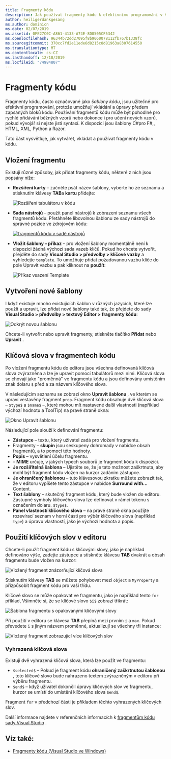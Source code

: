 ```yaml
---
title: Fragmenty kódu
description: Jak používat fragmenty kódu k efektivnímu programování v Visual Studio pro Mac
author: heiligerdankgesang
ms.author: dominicn
ms.date: 02/07/2019
ms.assetid: 0FE27C0C-A861-4133-A74E-8D0505CF5342
ms.openlocfilehash: 96344b72dd27095f8b9060078112fb767b1338fc
ms.sourcegitcommit: 370cc7fd2e11ede6d8215c8d81963a8307614550
ms.translationtype: MT
ms.contentlocale: cs-CZ
ms.lasthandoff: 12/10/2019
ms.locfileid: "74984807"
---
```

# <a name="code-snippets"></a>Fragmenty kódu

Fragmenty kódu, často označované jako _šablony kódu_, jsou užitečné pro efektivní programování, protože umožňují vkládání a úpravy předem zapsaných bloků kódu. Používání fragmentů kódu může být pohodlné pro rychlé přidávání běžných vzorů nebo dokonce i pro učení nových vzorů, pokud vývojář si nejste jisti syntaxí. K dispozici jsou šablony C#pro F#,, HTML, XML, Python a Razor.

Tato část vysvětluje, jak vytvářet, vkládat a používat fragmenty kódu v kódu.

## <a name="inserting-a-snippet"></a>Vložení fragmentu

Existují různé způsoby, jak přidat fragmenty kódu, některé z nich jsou popsány níže:

- **Rozšíření karty** &ndash; začněte psát název šablony, vyberte ho ze seznamu a stisknutím klávesy **TAB**a **kartu** přidejte:

  ![Rozšíření tabulátoru v kódu](media/source-editor-image13.png)

- **Sada nástrojů** &ndash; použít panel nástrojů k zobrazení seznamu všech fragmentů kódu. Přetáhněte libovolnou šablonu ze sady nástrojů do správné pozice ve zdrojovém kódu:

  [![fragmentů kódu v sadě nástrojů](media/source-editor-image14-sml.png)](media/source-editor-image14.png#lightbox)

- **Vložit šablony – příkaz** &ndash; pro vložení šablony momentálně není k dispozici žádná výchozí sada vazeb klíčů. Pokud ho chcete vytvořit, přejděte do sady **Visual Studio > předvolby > klíčové vazby** a vyhledejte `template`. To umožňuje přidat požadovanou vazbu klíče do pole Upravit vazbu a pak kliknout na **použít**:

  ![Příkaz vsazení Template](media/source-editor-image15.png)

## <a name="creating-a-new-template"></a>Vytvoření nové šablony

I když existuje mnoho existujících šablon v různých jazycích, které lze použít a upravit, lze přidat nové šablony také tak, že přejdete do sady **Visual Studio > předvolby > textový Editor > fragmenty kódu**:

![Odkrýt novou šablonu](media/source-editor-image12.png)

Chcete-li vytvořit nebo upravit fragmenty, stiskněte tlačítko **Přidat** nebo **Upravit** .

## <a name="keywords-in-code-snippets"></a>Klíčová slova v fragmentech kódu

Po vložení fragmentu kódu do editoru jsou všechna definovaná klíčová slova zvýrazněna a lze je upravit pomocí tabulátorů mezi nimi. Klíčová slova se chovají jako "proměnná" ve fragmentu kódu a jsou definovány umístěním znak dolaru `$` před a za názvem klíčového slova. 

V následujícím seznamu se zobrazí okno **Upravit šablonu** , ve kterém se upraví vestavěný fragment `prop`. Fragment kódu obsahuje dvě klíčová slova &ndash; `$type$` a `$name$` &ndash;, které mohou mít nastavené další vlastnosti (například výchozí hodnotu a ToolTip) na pravé straně okna:

![Okno Upravit šablonu](media/source-editor-image12z.png)

Následující pole slouží k definování fragmentu:

- **Zástupce** &ndash; textu, který uživatel zadá pro vložení fragmentu.
- Fragmenty &ndash; **skupin** jsou seskupeny dohromady v nabídce obsah fragmentů, a to pomocí této hodnoty.
- **Popis** &ndash; vysvětlení účelu fragmentu.
- &ndash; **MIME** určuje, v jakých typech souborů je fragment kódu k dispozici.
- **Je rozšiřitelná šablona** &ndash; Ujistěte se, že je tato možnost zaškrtnuta, aby mohl být fragment kódu vložen na kurzor zadáním zástupce.
- **Je ohraničený šablonou** &ndash; tuto klávesovou zkratku můžete zobrazit tak, že v editoru vypíšete tento zástupce v nabídce **Surround with...** Content.
- **Text šablony** &ndash; skutečný fragment kódu, který bude vložen do editoru. Zástupné symboly klíčového slova lze definovat v rámci tokenu s označením dolaru. `$type$`.
- **Panel vlastností klíčového slova** &ndash; na pravé straně okna použijte rozevírací seznam v horní části pro výběr klíčového slova (například `type`) a úpravu vlastností, jako je výchozí hodnota a popis.

## <a name="using-keywords-in-the-editor"></a>Použití klíčových slov v editoru

Chcete-li použít fragment kódu s klíčovými slovy, jako je například definováno výše, zadejte zástupce a stiskněte klávesu **TAB** dvakrát a obsah fragmentu bude vložen na kurzor:

![Vložený fragment znázorňující klíčová slova](media/source-editor-image12a.png)

Stisknutím klávesy **TAB** se můžete pohybovat mezi `object` a `MyProperty` a přizpůsobit fragment kódu pro vaši třídu.

Klíčové slovo se může opakovat ve fragmentu, jako je například tento `for` příklad, Všimněte si, že se klíčové slovo `$i$` zobrazí třikrát:

![Šablona fragmentu s opakovanými klíčovými slovy](media/source-editor-image12b.png)

Při použití v editoru se klávesa **TAB** přepíná mezi prvním `i` a `max`. Pokud převedete `i` s jiným názvem proměnné, aktualizují se všechny tři instance:

![Vložený fragment zobrazující více klíčových slov](media/source-editor-image12c.png)

### <a name="reserved-keywords"></a>Vyhrazená klíčová slova

Existují dvě vyhrazená klíčová slova, která lze použít ve fragmentu:

- `$selected$` &ndash; Pokud je fragment kódu **ohraničený zaškrtnutou šablonou** , toto klíčové slovo bude nahrazeno textem zvýrazněným v editoru při výběru fragmentu.
- `$end$` &ndash; když uživatel dokončil úpravy klíčových slov ve fragmentu, kurzor se umístí do umístění klíčového slova `$end$`.

Fragment `for` v předchozí části je příkladem těchto vyhrazených klíčových slov.

Další informace najdete v referenčních informacích k [fragmentům kódu sady Visual Studio](/visualstudio/ide/code-snippets-schema-reference#keywords) .

## <a name="see-also"></a>Viz také:

- [Fragmenty kódu (Visual Studio ve Windows)](/visualstudio/ide/code-snippets)